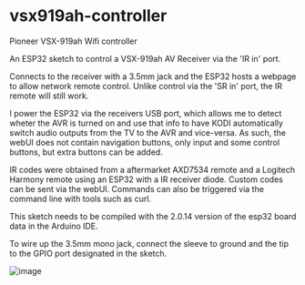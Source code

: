 # vsx919ah-controller

Pioneer VSX-919ah Wifi controller

An ESP32 sketch to control a VSX-919ah AV Receiver via the 'IR in' port.

Connects to the receiver with a 3.5mm jack and the ESP32 hosts a webpage to allow network remote control. Unlike control via the 'SR in' port, the IR remote will still work.

I power the ESP32 via the receivers USB port, which allows me to detect wheter the AVR is turned on and use that info to have KODI automatically switch audio outputs from the TV to the AVR and vice-versa. As such, the webUI does not contain navigation buttons, only input and some control buttons, but extra buttons can be added.

IR codes were obtained from a aftermarket AXD7534 remote and a Logitech Harmony remote using an ESP32 with a IR receiver diode. Custom codes can be sent via the webUI. Commands can also be triggered via the command line with tools such as curl.

This sketch needs to be compiled with the 2.0.14 version of the esp32 board data in the Arduino IDE.

To wire up the 3.5mm mono jack, connect the sleeve to ground and the tip to the GPIO port designated in the sketch.

![image](https://github.com/user-attachments/assets/6c780cb2-0e7a-45ea-8d9d-e7ecc89bf34f)
